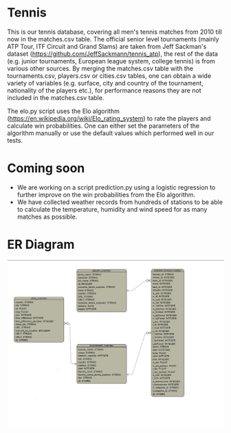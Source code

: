 # Tennis
This is our tennis database, covering all men's tennis matches from 2010 till now in the matches.csv table. The official senior level tournaments (mainly ATP Tour, ITF Circuit and Grand Slams) are taken from Jeff Sackman's dataset (https://github.com/JeffSackmann/tennis_atp), the rest of the data (e.g. junior tournaments, European league system, college tennis) is from various other sources. By merging the matches.csv table with the tournaments.csv, players.csv or cities.csv tables, one can obtain a wide variety of variables (e.g. surface, city and country of the tournament, nationality of the players etc.), for performance reasons they are not included in the matches.csv table.

The elo.py script uses the Elo algorithm (https://en.wikipedia.org/wiki/Elo_rating_system) to rate the players and calculate win probabilities. One can either set the parameters of the algorithm manually or use the default values which performed well in our tests.

# Coming soon
* We are working on a script prediction.py using a logistic regression to further improve on the win probabilities from the Elo algorithm.
* We have collected weather records from hundreds of stations to be able to calculate the temperature, humidity and wind speed for as many matches as possible.

# ER Diagram

<img src="https://github.com/jakmuell/Tennis/blob/main/ER%20Diagram.jpg" width="700">

